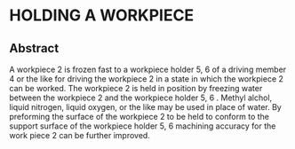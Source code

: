 # HOLDING A WORKPIECE

## Abstract
A workpiece 2 is frozen fast to a workpiece holder 5, 6 of a driving member 4 or the like for driving the workpiece 2 in a state in which the workpiece 2 can be worked. The workpiece 2 is held in position by freezing water between the workpiece 2 and the workpiece holder 5, 6 . Methyl alchol, liquid nitrogen, liquid oxygen, or the like may be used in place of water. By preforming the surface of the workpiece 2 to be held to conform to the support surface of the workpiece holder 5, 6 machining accuracy for the work piece 2 can be further improved.